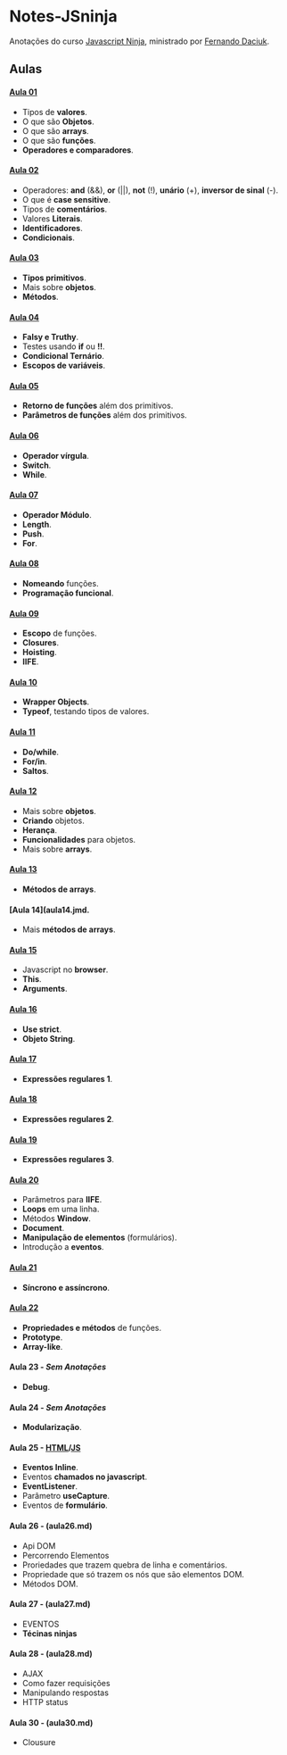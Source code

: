 # Notes-JSninja
Anotações do curso [Javascript Ninja](http://blog.da2k.com.br/curso-javascript-ninja/), ministrado por [Fernando Daciuk](https://github.com/fdaciuk).

## Aulas
#### [Aula 01](aula01.md)
  * Tipos de __valores__.
  * O que são __Objetos__.
  * O que são __arrays__.
  * O que são __funções__.
  * __Operadores e comparadores__.

#### [Aula 02](aula02.md)
  * Operadores: __and__ (&&), __or__ (||), __not__ (!), __unário__ (+), __inversor de sinal__ (-).
  * O que é __case sensitive__.
  * Tipos de __comentários__.
  * Valores __Literais__.
  * __Identificadores__.
  * __Condicionais__.

#### [Aula 03](aula03.md)
  * __Tipos primitivos__.
  * Mais sobre __objetos__.
  * __Métodos__.

#### [Aula 04](aula04.md)
  * __Falsy e Truthy__.
  * Testes usando __if__ ou __!!__.
  * __Condicional Ternário__.
  * __Escopos de variáveis__.

#### [Aula 05](aula05.md)
  * __Retorno de funções__ além dos primitivos.
  * __Parâmetros de funções__ além dos primitivos.

#### [Aula 06](aula06.md)
  * __Operador vírgula__.
  * __Switch__.
  * __While__.

#### [Aula 07](aula07.md)
  * __Operador Módulo__.
  * __Length__.
  * __Push__.
  * __For__.

#### [Aula 08](aula08.md)
  * __Nomeando__ funções.
  * __Programação funcional__.

#### [Aula 09](aula09.md)
  * __Escopo__ de funções.
  * __Closures__.
  * __Hoisting__.
  * __IIFE__.

#### [Aula 10](aula10.md)
  * __Wrapper Objects__.
  * __Typeof__, testando tipos de valores.

#### [Aula 11](aula11.md)
  * __Do/while__.
  * __For/in__.
  * __Saltos__.

#### [Aula 12](aula12.md)
  * Mais sobre __objetos__.
  * __Criando__ objetos.
  * __Herança__.
  * __Funcionalidades__ para objetos.
  * Mais sobre __arrays__.

#### [Aula 13](aula13.md)
  * __Métodos de arrays__.

#### [Aula 14](aula14.jmd.
  * Mais __métodos de arrays__.

#### [Aula 15](aula15.md)
  * Javascript no __browser__.
  * __This__.
  * __Arguments__.

#### [Aula 16](aula16.md)
  * __Use strict__.
  * __Objeto String__.

#### [Aula 17](aula17.md)
  * __Expressões regulares 1__.

#### [Aula 18](aula18.md)
 * __Expressões regulares 2__.

#### [Aula 19](aula19.md)
 * __Expressões regulares 3__.

#### [Aula 20](aula20.md)
 * Parâmetros para __IIFE__.
 * __Loops__ em uma linha.
 * Métodos __Window__.
 * __Document__.
 * __Manipulação de elementos__ (formulários).
 * Introdução a __eventos__.

#### [Aula 21](aula21.md)
  * __Síncrono e assíncrono__.

#### [Aula 22](aula22.md)
  * __Propriedades e métodos__ de funções.
  * __Prototype__.
  * __Array-like__.

#### Aula 23 - *Sem Anotações*
  * __Debug__.

#### Aula 24 - *Sem Anotações*
  * __Modularização__.

#### Aula 25 - [HTML](aula25.html)/[JS](aula25.md)
  * __Eventos Inline__.
  * Eventos __chamados no javascript__.
  * __EventListener__.
  * Parâmetro __useCapture__.
  * Eventos de __formulário__.

#### Aula 26 - (aula26.md)
  * Api DOM
  * Percorrendo Elementos
  * Proriedades que trazem quebra de linha e comentários.
  * Propriedade que só trazem os nós que são elementos DOM.
  * Métodos DOM.

#### Aula 27 - (aula27.md)
  * EVENTOS
  * __Técinas ninjas__

#### Aula 28 - (aula28.md)
  * AJAX
  * Como fazer requisições
  * Manipulando respostas
  * HTTP status

#### Aula 30 - (aula30.md)
  * Clousure
